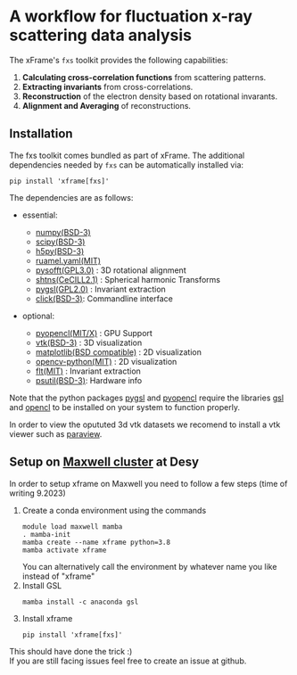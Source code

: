 # A workflow for fluctuation x-ray scattering data analysis

The xFrame's `fxs` toolkit provides the following capabilities:

 1. **Calculating cross-correlation functions** from scattering patterns.
 2. **Extracting  invariants** from cross-correlations.
 3. **Reconstruction** of the electron density based on rotational invarants.
 4. **Alignment and Averaging** of reconstructions.

## Installation	
The fxs toolkit comes bundled as part of xFrame. The additional dependencies needed by `fxs` can be automatically installed via:

	pip install 'xframe[fxs]'

The dependencies are as follows:

* essential:
    * [numpy(BSD-3)](https://numpy.org/) 
	* [scipy(BSD-3)](https://scipy.org/) 
	* [h5py(BSD-3)](https://www.h5py.org/)
	* [ruamel.yaml(MIT)](http://yaml.readthedocs.io)
	* [pysofft(GPL3.0)](https://github.com/TimBerberich/pysofft) : 3D rotational alignment
	* [shtns(CeCILL2.1)](https://bitbucket.org/nschaeff/shtns/src/master/) : Spherical harmonic Transforms
	* [pygsl(GPL2.0)](https://github.com/pygsl/pygsl) : Invariant extraction
	* [click(BSD-3)](https://click.palletsprojects.com/en/8.1.x/): Commandline interface
   
* optional:
	* [pyopencl(MIT/X)](https://documen.tician.de/pyopencl/) : GPU Support
    * [vtk(BSD-3)](https://vtk.org/) : 3D visualization
	* [matplotlib(BSD compatible)](https://matplotlib.org/) : 2D visualization
	* [opencv-python(MIT)](https://github.com/opencv/opencv-python) : 2D visualization
	* [flt(MIT)](https://github.com/ntessore/flt) : Invariant extraction
	* [psutil(BSD-3)](https://github.com/giampaolo/psutil): Hardware info

Note that the python packages [pygsl](https://bitbucket.org/nschaeff/shtns/src/master/) and [pyopencl](https://documen.tician.de/pyopencl/) require the libraries [gsl](https://www.gnu.org/software/gsl/) and [opencl](https://www.khronos.org/opencl/) to be installed on your system to function properly.

In order to view the opututed 3d vtk datasets we recomend to install a vtk viewer such as [paraview](https://www.paraview.org/).

## Setup on [Maxwell cluster](https://confluence.desy.de/display/MXW/Maxwell+Cluster/) at Desy
In order to setup xframe on Maxwell you need to follow a few steps (time of writing 9.2023)  

 1. Create a conda environment using the commands
	 ```
	 module load maxwell mamba
	 . mamba-init
	 mamba create --name xframe python=3.8
	 mamba activate xframe
	 ```
	 You can alternatively call the environment by whatever name you like instead of "xframe"
 2. Install GSL
	```
	mamba install -c anaconda gsl
	```
 3. Install xframe
	```
	pip install 'xframe[fxs]'
	```
	
This should have done the trick :)  
If you are still facing issues feel free to create an issue at github.
